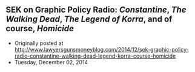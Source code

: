 ## SEK on Graphic Policy Radio: <em>Constantine</em>, <em>The Walking Dead</em>, <em>The Legend of Korra</em>, and of course, <em>Homicide</em>

 * Originally posted at http://www.lawyersgunsmoneyblog.com/2014/12/sek-graphic-policy-radio-constantine-walking-dead-legend-korra-course-homicide
 * Tuesday, December 02, 2014



